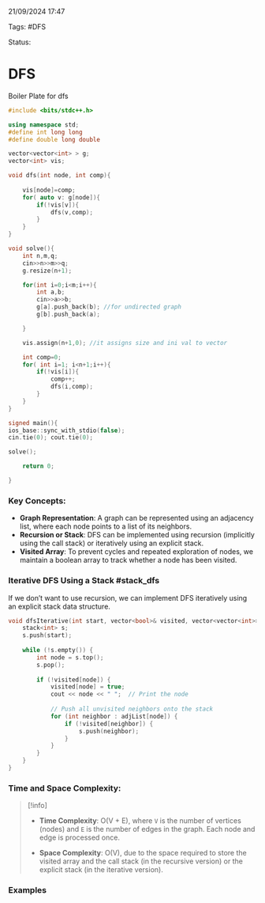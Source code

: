 21/09/2024 17:47

Tags: #DFS

Status:

# DFS

Boiler Plate for dfs
```cpp
#include <bits/stdc++.h>

using namespace std;
#define int long long
#define double long double

vector<vector<int> > g;
vector<int> vis;

void dfs(int node, int comp){
    
    vis[node]=comp;
    for( auto v: g[node]){
        if(!vis[v]){
            dfs(v,comp);
        }
    }
}

void solve(){
    int n,m,q;
    cin>>n>>m>>q;
    g.resize(n+1);

    for(int i=0;i<m;i++){
        int a,b;
        cin>>a>>b;
        g[a].push_back(b); //for undirected graph
        g[b].push_back(a);

    }

    vis.assign(n+1,0); //it assigns size and ini val to vector

    int comp=0;
    for( int i=1; i<n+1;i++){
        if(!vis[i]){
            comp++;
            dfs(i,comp);
        }
    }
} 

signed main(){
ios_base::sync_with_stdio(false);
cin.tie(0); cout.tie(0);

solve();

    return 0;

}
```

### Key Concepts:

- **Graph Representation**: A graph can be represented using an adjacency list, where each node points to a list of its neighbors.
- **Recursion or Stack**: DFS can be implemented using recursion (implicitly using the call stack) or iteratively using an explicit stack.
- **Visited Array**: To prevent cycles and repeated exploration of nodes, we maintain a boolean array to track whether a node has been visited.

### Iterative DFS Using a Stack #stack_dfs

If we don’t want to use recursion, we can implement DFS iteratively using an explicit stack data structure.
```cpp
void dfsIterative(int start, vector<bool>& visited, vector<vector<int>>& adjList) {
    stack<int> s;
    s.push(start);
    
    while (!s.empty()) {
        int node = s.top();
        s.pop();
        
        if (!visited[node]) {
            visited[node] = true;
            cout << node << " ";  // Print the node
            
            // Push all unvisited neighbors onto the stack
            for (int neighbor : adjList[node]) {
                if (!visited[neighbor]) {
                    s.push(neighbor);
                }
            }
        }
    }
}

```

### Time and Space Complexity:
>[!info]
>- **Time Complexity**: O(V + E), where `V` is the number of vertices (nodes) and `E` is the number of edges in the graph. Each node and edge is processed once.
> 
>- **Space Complexity**: O(V), due to the space required to store the visited array and the call stack (in the recursive version) or the explicit stack (in the iterative version).



### Examples

